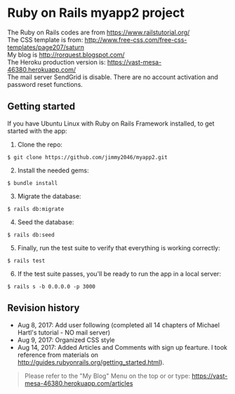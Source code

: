 # Ruby on Rails myapp2 project

The Ruby on Rails codes are from https://www.railstutorial.org/<br />
The CSS template is from: http://www.free-css.com/free-css-templates/page207/saturn<br />
My blog is http://rorquest.blogspot.com/<br />
The Heroku production version is: https://vast-mesa-46380.herokuapp.com/<br />
The mail server SendGrid is disable. There are no account activation and password reset functions.<br />

## Getting started
If you have Ubuntu Linux with Ruby on Rails Framework installed, to get started with the app:<br />
1. Clone the repo:
```
$ git clone https://github.com/jimmy2046/myapp2.git
```

2. Install the needed gems:

```
$ bundle install
```

3. Migrate the database:

```
$ rails db:migrate
```

4. Seed the database:
```
$ rails db:seed
```

5. Finally, run the test suite to verify that everything is working correctly:

```
$ rails test
```

6. If the test suite passes, you'll be ready to run the app in a local server:

```
$ rails s -b 0.0.0.0 -p 3000
```

## Revision history
* Aug 8, 2017: Add user following (completed all 14 chapters of Michael Hartl's tutorial - NO mail server)<br />
* Aug 9, 2017: Organized CSS style<br />
* Aug 14, 2017: Added Articles and Comments with sign up fearture. I took reference from materials on http://guides.rubyonrails.org/getting_started.html).
> Please refer to the "My Blog" Menu on the top or or type: https://vast-mesa-46380.herokuapp.com/articles
